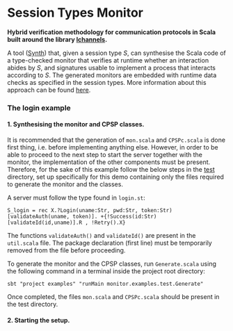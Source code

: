 # Session Types Monitor
**Hybrid verification methodology for communication protocols in Scala built around the library [lchannels](https://github.com/alcestes/lchannels).**

A tool ([Synth](https://github.com/chrisbartoloburlo/stmonitor/blob/master/monitor/src/main/scala/monitor/Synth.scala)) that, given a session type _S_, can synthesise the Scala code of a type-checked monitor that verifies at runtime whether an interaction abides by _S_, and signatures usable to implement a process that interacts according to _S_. The generated monitors are embedded with runtime data checks as specified in the session types. More information about this approach can be found [here]().

### The login example

#### 1. Synthesising the monitor and CPSP classes.

It is recommended that the generation of `mon.scala` and `CPSPc.scala` is done first thing, i.e. before implementing anything else. However, in order to be able to proceed to the next step to start the server together with the monitor, the implementation of the other components must be present. Therefore, for the sake of this example follow the below steps in the [test](https://github.com/chrisbartoloburlo/stmonitor/tree/master/examples/src/main/scala/monitor/examples/test) directory, set up specifically for this demo containing only the files required to generate the monitor and the classes.

A server must follow the type found in `login.st`:
```
S_login = rec X.?Login(uname:Str, pwd:Str, token:Str)[validateAuth(uname, token)]. +{!Success(id:Str)[validateId(id,uname)].R , !Retry().X}
```

The functions `validateAuth()` and `validateId()` are present in the `util.scala` file. The package declaration (first line) must be temporarily removed from the file before proceeding.

To generate the monitor and the CPSP classes, run `Generate.scala` using the following command in a terminal inside the project root directory:
```
sbt "project examples" "runMain monitor.examples.test.Generate"
```
Once completed, the files `mon.scala` and `CPSPc.scala` should be present in the test directory.

#### 2. Starting the setup.
